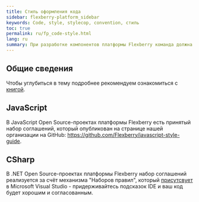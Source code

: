 ```yaml
---
title: Стиль оформления кода
sidebar: flexberry-platform_sidebar
keywords: Code, style, stylecop, convention, стиль
toc: true
permalink: ru/fp_code-style.html
lang: ru
summary: При разработке компонентов платформы Flexberry команда должна придерживаться единого стиля написания кода.
---
```


## Общие сведения

Чтобы углубиться в тему подробнее рекомендуем ознакомиться с [книгой](http://www.ozon.ru/context/detail/id/5588868/).

## JavaScript

В JavaScript Open Source-проектах платформы Flexberry есть принятый набор соглашений, который опубликован на странице нашей организации на GitHub: <https://github.com/Flexberry/javascript-style-guide>.

## CSharp

В .NET Open Source-проектах платформы Flexberry набор соглашений реализуется за счёт механизма "Наборов правил", который [присутсвует](https://msdn.microsoft.com/ru-ru/library/dd465186.aspx) в Microsoft Visual Studio - придерживайтесь подсказок IDE и ваш код будет хорошим и согласованным. 
